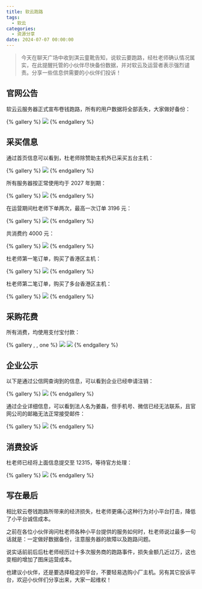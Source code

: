 ```yaml
---
title: 软云跑路
tags:
  - 软云
categories:
  - 资源分享
date: 2024-07-07 00:00:00
---
```


> 今天在聊天广场中收到淇云童靴告知，说软云要跑路，经杜老师确认情况属实，在此提醒托管的小伙伴尽快备份数据，并对软云及运营者表示强烈谴责。分享一些信息供需要的小伙伴们投诉！

<!-- more -->

## 官网公告

软云云服务器正式宣布卷钱跑路，所有的用户数据将全部丢失，大家做好备份：

{% gallery %}
![](https://cdn.dusays.com/2024/07/725-1.jpg)
{% endgallery %}

## 采买信息

通过首页信息可以看到，杜老师除赞助主机外已采买五台主机：

{% gallery %}
![](https://cdn.dusays.com/2024/07/725-2.jpg)
{% endgallery %}

所有服务器按正常使用均于 2027 年到期：

{% gallery %}
![](https://cdn.dusays.com/2024/07/725-3.jpg)
{% endgallery %}

在运营期间杜老师下单两次，最高一次订单 3196 元：

{% gallery %}
![](https://cdn.dusays.com/2024/07/725-4.jpg)
{% endgallery %}

共消费约 4000 元：

{% gallery %}
![](https://cdn.dusays.com/2024/07/725-5.jpg)
{% endgallery %}

杜老师第一笔订单，购买了香港区主机：

{% gallery %}
![](https://cdn.dusays.com/2024/07/725-6.jpg)
{% endgallery %}

杜老师第二笔订单，购买了多台香港区主机：

{% gallery %}
![](https://cdn.dusays.com/2024/07/725-7.jpg)
{% endgallery %}

## 采购花费

所有消费，均使用支付宝付款：

{% gallery , , one %}
![](https://cdn.dusays.com/2024/07/725-8.jpg)
![](https://cdn.dusays.com/2024/07/725-9.jpg)
{% endgallery %}

## 企业公示

以下是通过公信网查询到的信息，可以看到企业已经申请注销：

{% gallery %}
![](https://cdn.dusays.com/2024/07/725-10.jpg)
{% endgallery %}

通过企业详细信息，可以看到法人名为姜磊，但手机号、微信已经无法联系，且官网公司的邮箱无法正常接受邮件：

{% gallery %}
![](https://cdn.dusays.com/2024/07/725-11.jpg)
{% endgallery %}

## 消费投诉

杜老师已经将上面信息提交至 12315，等待官方处理：

{% gallery %}
![](https://cdn.dusays.com/2024/07/725-12.jpg)
{% endgallery %}

## 写在最后

相比软云卷钱跑路所带来的经济损失，杜老师更痛心这种行为对小平台打击，降低了小平台诚信成本。

之前在各位小伙伴询问杜老师各种小平台提供的服务如何时，杜老师说过最多一句话就是：一定做好数据备份，注意服务器的故障以及跑路问题。

说实话前前后后杜老师经历过十多次服务商的跑路事件，损失金额几近过万，这也变相的增加了图床运营成本。

也建议小伙伴，还是要选择稳定的平台，不要轻易选购小厂主机。另有其它投诉平台，欢迎小伙伴们分享出来，大家一起维权！